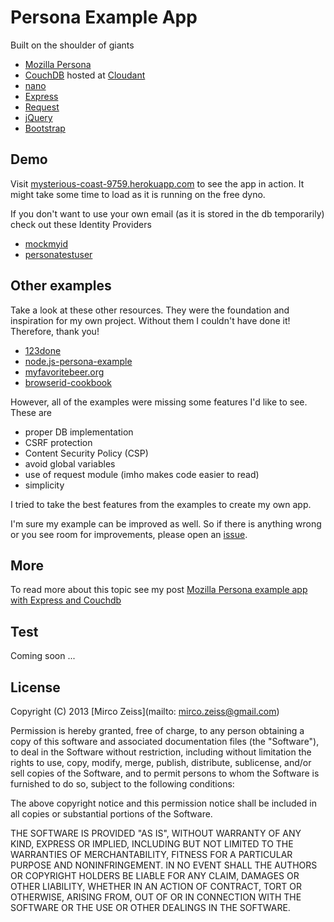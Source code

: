 # Persona Example App

Built on the shoulder of giants

 - [Mozilla Persona](https://developer.mozilla.org/en-US/docs/Persona)
 - [CouchDB](http://couchdb.apache.org/) hosted at [Cloudant](https://cloudant.com/)
 - [nano](https://github.com/dscape/nano)
 - [Express](http://expressjs.com/)
 - [Request](https://github.com/mikeal/request)
 - [jQuery](http://jquery.com/)
 - [Bootstrap](http://twitter.github.io/bootstrap/)

## Demo

Visit [mysterious-coast-9759.herokuapp.com](http://mysterious-coast-9759.herokuapp.com/) to see the app in action.
It might take some time to load as it is running on the free dyno.

If you don't want to use your own email (as it is stored in the db temporarily) check out these Identity Providers

 - [mockmyid](https://mockmyid.com/)
 - [personatestuser](http://personatestuser.org/)
 
## Other examples

Take a look at these other resources. They were the foundation and inspiration for my own project. Without them I couldn't have done it! Therefore, thank you!

 - [123done](https://github.com/mozilla/123done)
 - [node.js-persona-example](https://github.com/lloyd/node.js-persona-example)
 - [myfavoritebeer.org](https://github.com/lloyd/myfavoritebeer.org)
 - [browserid-cookbook](https://github.com/mozilla/browserid-cookbook/tree/master/node-express)

However, all of the examples were missing some features I'd like to see. These are

 - proper DB implementation
 - CSRF protection
 - Content Security Policy (CSP)
 - avoid global variables
 - use of request module (imho makes code easier to read)
 - simplicity

I tried to take the best features from the examples to create my own app.

I'm sure my example can be improved as well. So if there is anything wrong or you see room for improvements, please open an [issue](https://github.com/zeMirco/mozilla-persona-express-couchdb/issues).

## More

To read more about this topic see my post [Mozilla Persona example app with Express and Couchdb](http://mircozeiss.com/mozilla-persona-example-app-with-express-and-couchdb/)
 
## Test

Coming soon ...

## License

Copyright (C) 2013 [Mirco Zeiss](mailto: mirco.zeiss@gmail.com)

Permission is hereby granted, free of charge, to any person obtaining a copy of this software and associated documentation files (the "Software"), to deal in the Software without restriction, including without limitation the rights to use, copy, modify, merge, publish, distribute, sublicense, and/or sell copies of the Software, and to permit persons to whom the Software is furnished to do so, subject to the following conditions:

The above copyright notice and this permission notice shall be included in all copies or substantial portions of the Software.

THE SOFTWARE IS PROVIDED "AS IS", WITHOUT WARRANTY OF ANY KIND, EXPRESS OR IMPLIED, INCLUDING BUT NOT LIMITED TO THE WARRANTIES OF MERCHANTABILITY, FITNESS FOR A PARTICULAR PURPOSE AND NONINFRINGEMENT. IN NO EVENT SHALL THE AUTHORS OR COPYRIGHT HOLDERS BE LIABLE FOR ANY CLAIM, DAMAGES OR OTHER LIABILITY, WHETHER IN AN ACTION OF CONTRACT, TORT OR OTHERWISE, ARISING FROM, OUT OF OR IN CONNECTION WITH THE SOFTWARE OR THE USE OR OTHER DEALINGS IN THE SOFTWARE.